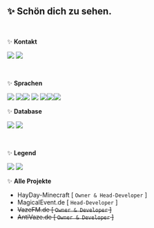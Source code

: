 <h2>✨ Schön dich zu sehen.</h2>

<br>

✨ **Kontakt**

<a href="https://github.com/awesome26-dev"><img src="https://img.shields.io/badge/-Github-blue?style=for-the-badge&logo=github&logoColor=white"/></a> <a href="https://discord.com/users/838508926462722068"><img src="https://img.shields.io/badge/-discord-blue?style=for-the-badge&logo=discord&logoColor=white"/></a>

<br />

✨ **Sprachen**

<img src="https://img.shields.io/badge/-HTML-blue?style=for-the-badge&logo=html5&logoColor=white"/> <img src="https://img.shields.io/badge/-CSS-blue?style=for-the-badge&logo=CSS3&logoColor=white"/><img src="https://img.shields.io/badge/-PHP-blue?style=for-the-badge&logo=PHP&logoColor=white"/>
<img src="https://img.shields.io/badge/-Javascript-blue?style=for-the-badge&logo=javascript&logoColor=white"/> <img src="https://img.shields.io/badge/-Java-blue?style=for-the-badge&logo=java&logoColor=white"/><img src="https://img.shields.io/badge/-Pyhton-purple?style=for-the-badge&logo=flutter5&logoColor=white"/><img src="https://img.shields.io/badge/-Kotlin-purple?style=for-the-badge&logo=dart&logoColor=white"/>
<br />

✨ **Database**

<img src="https://img.shields.io/badge/-MariaDB-blue?style=for-the-badge&logo=MariaDB&logoColor=white"/> <img src="https://img.shields.io/badge/-MongoDB-purple?style=for-the-badge&logo=mongodb&logoColor=white"/> 

<br />

✨ **Legend**

<img src="https://img.shields.io/badge/-Purple = Learning-purple?style=for-the-badge"/>
<img src="https://img.shields.io/badge/-Blue = already learned-blue?style=for-the-badge"/>
 
<br>

✨ **Alle Projekte**

- HayDay-Minecraft [ `Owner & Head-Developer` ]
- MagicalEvent.de [ `Head-Developer` ]
- <s>VazeFM.de [ `Owner & Developer` ]</s>
- <s>AntiVaze.de [ `Owner & Developer` ]</s>
